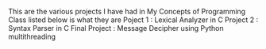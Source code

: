 This are the various projects I have had in My Concepts of Programming Class listed below is what they are 
Poject 1 : Lexical Analyzer in C 
Project 2 : Syntax Parser in C 
Final Project : Message Decipher using Python multithreading 
